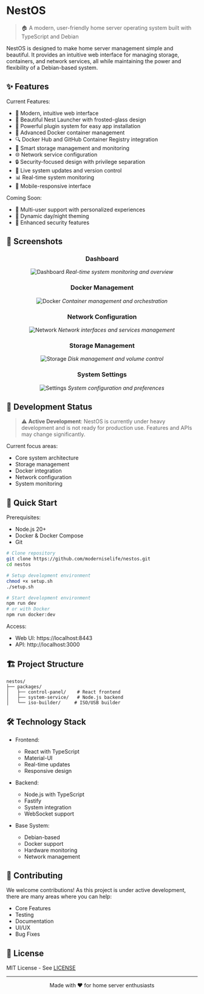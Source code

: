 # NestOS

> 🏠 A modern, user-friendly home server operating system built with TypeScript and Debian

NestOS is designed to make home server management simple and beautiful. It provides an intuitive web interface for managing storage, containers, and network services, all while maintaining the power and flexibility of a Debian-based system.

## ✨ Features

Current Features:
- 🎨 Modern, intuitive web interface
- 🚀 Beautiful Nest Launcher with frosted-glass design
- 🔌 Powerful plugin system for easy app installation
- 🐳 Advanced Docker container management
- 🔍 Docker Hub and GitHub Container Registry integration
- 💾 Smart storage management and monitoring
- 🌐 Network service configuration
- 🔒 Security-focused design with privilege separation
- 🔄 Live system updates and version control
- 📊 Real-time system monitoring
- 📱 Mobile-responsive interface

Coming Soon:
- 👥 Multi-user support with personalized experiences
- 🌙 Dynamic day/night theming
- 🔐 Enhanced security features

## 📸 Screenshots

<div align="center">

### Dashboard
![Dashboard](docs/assets/screenshots/dashboard.png)
*Real-time system monitoring and overview*

### Docker Management
![Docker](docs/assets/screenshots/docker.png)
*Container management and orchestration*

### Network Configuration
![Network](docs/assets/screenshots/network.png)
*Network interfaces and services management*

### Storage Management
![Storage](docs/assets/screenshots/storage.png)
*Disk management and volume control*

### System Settings
![Settings](docs/assets/screenshots/settings.png)
*System configuration and preferences*

</div>

## 🚧 Development Status

> ⚠️ **Active Development**: NestOS is currently under heavy development and is not ready for production use. Features and APIs may change significantly.

Current focus areas:

- Core system architecture
- Storage management
- Docker integration
- Network configuration
- System monitoring

## 🚀 Quick Start

Prerequisites:

- Node.js 20+
- Docker & Docker Compose
- Git

```bash
# Clone repository
git clone https://github.com/moderniselife/nestos.git
cd nestos

# Setup development environment
chmod +x setup.sh
./setup.sh

# Start development environment
npm run dev
# or with Docker
npm run docker:dev
```

Access:

- Web UI: https://localhost:8443
- API: http://localhost:3000

## 🏗️ Project Structure

```
nestos/
├── packages/
│   ├── control-panel/    # React frontend
│   ├── system-service/   # Node.js backend
│   └── iso-builder/     # ISO/USB builder
```

## 🛠️ Technology Stack

- Frontend:

  - React with TypeScript
  - Material-UI
  - Real-time updates
  - Responsive design

- Backend:

  - Node.js with TypeScript
  - Fastify
  - System integration
  - WebSocket support

- Base System:

  - Debian-based
  - Docker support
  - Hardware monitoring
  - Network management

## 🤝 Contributing

We welcome contributions! As this project is under active development, there are many areas where you can help:

- Core Features
- Testing
- Documentation
- UI/UX
- Bug Fixes

## 📝 License

MIT License - See [LICENSE](LICENSE)

---

<div align="center">
Made with ❤️ for home server enthusiasts
</div>
